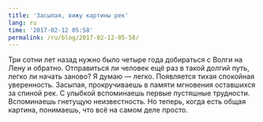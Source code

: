 ```yaml
---
title: 'Засыпая, вижу картины рек'
lang: ru
time: '2017-02-12 05:58'
permalink: /ru/blog/2017-02-12-05-58/
---
```


Три сотни лет назад нужно было четыре года добираться с Волги на Лену и обратно. Отправиться ли человек ещё раз в такой долгий путь, легко ли начать заново? Я думаю — легко. Появляется тихая спокойная уверенность. Засыпая, прокручиваешь в памяти мгновения оставшихся за спиной рек. С улыбкой вспоминаешь первые пустяшные трудности. Вспоминаешь гнетущую неизвестность. Но теперь, когда есть общая картина, понимаешь, что всё на самом деле просто.
